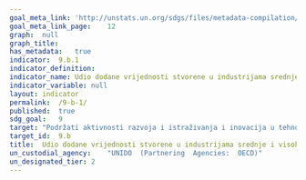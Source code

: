 ```yaml
---	
goal_meta_link:	'http://unstats.un.org/sdgs/files/metadata-compilation/Metadata-Goal-9.pdf'
goal_meta_link_page:	12
graph:	null
graph_title:	
has_metadata:	true
indicator:	9.b.1
indicator_definition:	
indicator_name:	Udio dodane vrijednosti stvorene u industrijama srednje i visoke tehnologije u ukupnoj dodanoj vrijednosti
indicator_variable:	null
layout:	indicator
permalink:	/9-b-1/
published:	true  
sdg_goal:	9
target:	"Podržati aktivnosti razvoja i istraživanja i inovacija u tehnološkom sektoru u zemljama u razvoju, između ostalog i osiguranjem pogodne okoline za provođenje politike, između ostalog, industrijske diversifikacije i dodane vrijednosti roba"
target_id:	9.b
title:	Udio dodane vrijednosti stvorene u industrijama srednje i visoke tehnologije u ukupnoj dodanoj vrijednosti
un_custodial_agency:	"UNIDO  (Partnering  Agencies:  OECD)"
un_designated_tier:	2
---	
```

